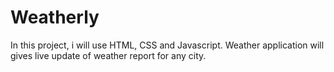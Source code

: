 # Weatherly
In this project, i will use HTML, CSS and Javascript. Weather application will gives live update of weather report for any city.
